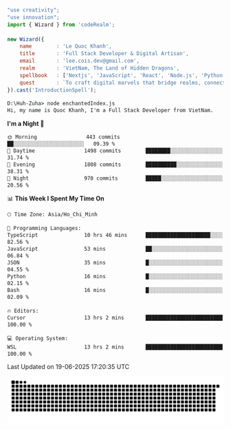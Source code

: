 <!--x axis divider-->

```js 
"use creativity";
"use innovation";
import { Wizard } from 'codeRealm';

new Wizard({
    name        : 'Le Quoc Khanh',
    title       : 'Full Stack Developer & Digital Artisan',
    email       : 'lee.cois.dev@gmail.com',
    realm       : 'VietNam, The Land of Hidden Dragons',
    spellbook   : ['Nextjs', 'JavaScript', 'React', 'Node.js', 'Python', 'Django', 'Cloud Services'],
    quest       : `To craft digital marvels that bridge realms, connect cultures, and bring imagination to life.`,
}).cast('IntroductionSpell');
```

```cmd
D:\Huh-Zuha> node enchantedIndex.js
Hi, my name is Quoc Khanh, I'm a Full Stack Developer from VietNam.
```
<!--START_SECTION:waka-->
**I'm a Night 🦉** 

```text
🌞 Morning                443 commits         ██░░░░░░░░░░░░░░░░░░░░░░░   09.39 % 
🌆 Daytime                1498 commits        ████████░░░░░░░░░░░░░░░░░   31.74 % 
🌃 Evening                1808 commits        ██████████░░░░░░░░░░░░░░░   38.31 % 
🌙 Night                  970 commits         █████░░░░░░░░░░░░░░░░░░░░   20.56 % 
```


📊 **This Week I Spent My Time On** 

```text
🕑︎ Time Zone: Asia/Ho_Chi_Minh

💬 Programming Languages: 
TypeScript               10 hrs 46 mins      █████████████████████░░░░   82.56 % 
JavaScript               53 mins             ██░░░░░░░░░░░░░░░░░░░░░░░   06.84 % 
JSON                     35 mins             █░░░░░░░░░░░░░░░░░░░░░░░░   04.55 % 
Python                   16 mins             █░░░░░░░░░░░░░░░░░░░░░░░░   02.15 % 
Bash                     16 mins             █░░░░░░░░░░░░░░░░░░░░░░░░   02.09 % 

🔥 Editors: 
Cursor                   13 hrs 2 mins       █████████████████████████   100.00 % 

💻 Operating System: 
WSL                      13 hrs 2 mins       █████████████████████████   100.00 % 
```


 Last Updated on 19-06-2025 17:20:35 UTC
<!--END_SECTION:waka-->
<picture>
  <source media="(prefers-color-scheme: dark)" srcset="https://raw.githubusercontent.com/leecois/leecois/output/github-contribution-grid-snake-dark.svg">
  <source media="(prefers-color-scheme: light)" srcset="https://raw.githubusercontent.com/leecois/leecois/output/github-contribution-grid-snake.svg">
  <img alt="github contribution grid snake animation" src="https://raw.githubusercontent.com/leecois/leecois/output/github-contribution-grid-snake.svg">
</picture>
